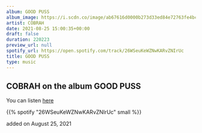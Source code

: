 ```yaml
---
album: GOOD PUSS
album_image: https://i.scdn.co/image/ab67616d0000b273d33ed84e72763fe4bcb2db07
artist: COBRAH
date: 2021-08-25 15:00:35+00:00
draft: false
duration: 220223
preview_url: null
spotify_url: https://open.spotify.com/track/26WSeuKeWZNwKARvZNIrUc
title: GOOD PUSS
type: music
---
```



## COBRAH on the album GOOD PUSS

You can listen [here](https://open.spotify.com/track/26WSeuKeWZNwKARvZNIrUc)

{{% spotify "26WSeuKeWZNwKARvZNIrUc" small %}}

added on August 25, 2021